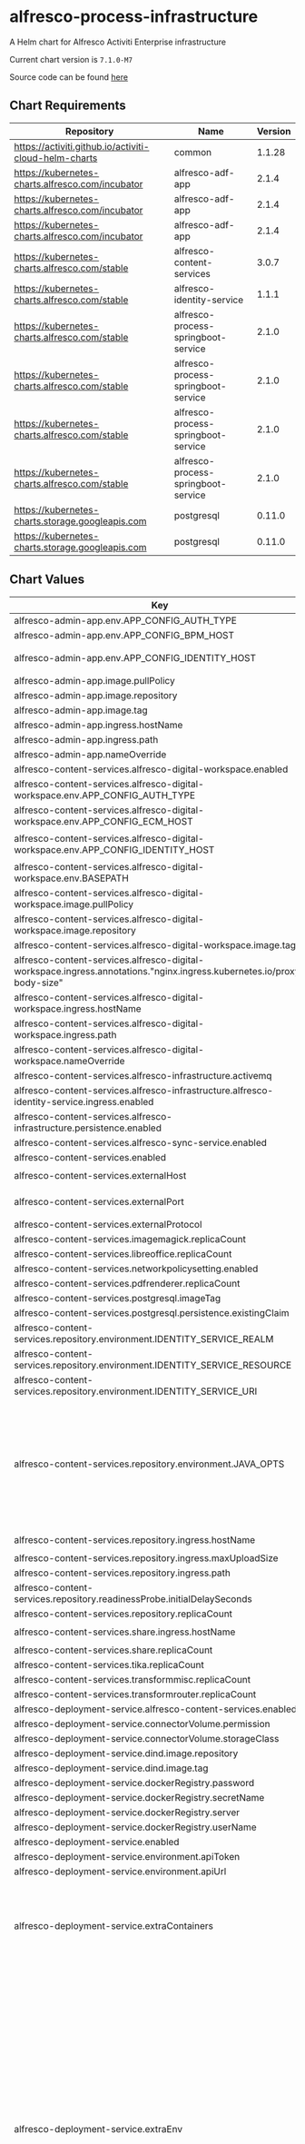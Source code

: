 alfresco-process-infrastructure
===============================
A Helm chart for Alfresco Activiti Enterprise infrastructure

Current chart version is `7.1.0-M7`

Source code can be found [here](https://github.com/Alfresco/alfresco-process-infrastructure)

## Chart Requirements

| Repository | Name | Version |
|------------|------|---------|
| https://activiti.github.io/activiti-cloud-helm-charts | common | 1.1.28 |
| https://kubernetes-charts.alfresco.com/incubator | alfresco-adf-app | 2.1.4 |
| https://kubernetes-charts.alfresco.com/incubator | alfresco-adf-app | 2.1.4 |
| https://kubernetes-charts.alfresco.com/incubator | alfresco-adf-app | 2.1.4 |
| https://kubernetes-charts.alfresco.com/stable | alfresco-content-services | 3.0.7 |
| https://kubernetes-charts.alfresco.com/stable | alfresco-identity-service | 1.1.1 |
| https://kubernetes-charts.alfresco.com/stable | alfresco-process-springboot-service | 2.1.0 |
| https://kubernetes-charts.alfresco.com/stable | alfresco-process-springboot-service | 2.1.0 |
| https://kubernetes-charts.alfresco.com/stable | alfresco-process-springboot-service | 2.1.0 |
| https://kubernetes-charts.alfresco.com/stable | alfresco-process-springboot-service | 2.1.0 |
| https://kubernetes-charts.storage.googleapis.com | postgresql | 0.11.0 |
| https://kubernetes-charts.storage.googleapis.com | postgresql | 0.11.0 |

## Chart Values

| Key | Type | Default | Description |
|-----|------|---------|-------------|
| alfresco-admin-app.env.APP_CONFIG_AUTH_TYPE | string | `"OAUTH"` |  |
| alfresco-admin-app.env.APP_CONFIG_BPM_HOST | string | `"{{ include \"common.gateway-url\" . }}"` |  |
| alfresco-admin-app.env.APP_CONFIG_IDENTITY_HOST | string | `"{{ include \"common.keycloak-url\" . }}/admin/realms/{{ include \"common.keycloak-realm\" . }}"` |  |
| alfresco-admin-app.image.pullPolicy | string | `"IfNotPresent"` |  |
| alfresco-admin-app.image.repository | string | `"quay.io/alfresco/alfresco-admin-app"` |  |
| alfresco-admin-app.image.tag | string | `"7.1.0.M6"` |  |
| alfresco-admin-app.ingress.hostName | string | `nil` |  |
| alfresco-admin-app.ingress.path | string | `"/admin"` |  |
| alfresco-admin-app.nameOverride | string | `"alfresco-admin-app"` |  |
| alfresco-content-services.alfresco-digital-workspace.enabled | bool | `false` |  |
| alfresco-content-services.alfresco-digital-workspace.env.APP_CONFIG_AUTH_TYPE | string | `"OAUTH"` |  |
| alfresco-content-services.alfresco-digital-workspace.env.APP_CONFIG_ECM_HOST | string | `"{{ include \"alfresco-process-infrastructure.acs-url\" . }}"` |  |
| alfresco-content-services.alfresco-digital-workspace.env.APP_CONFIG_IDENTITY_HOST | string | `"{{ include \"common.keycloak-url\" . }}/admin/realms/{{ include \"common.keycloak-realm\" . }}"` |  |
| alfresco-content-services.alfresco-digital-workspace.env.BASEPATH | string | `"{{ .Values.ingress.path }}/"` |  |
| alfresco-content-services.alfresco-digital-workspace.image.pullPolicy | string | `"IfNotPresent"` |  |
| alfresco-content-services.alfresco-digital-workspace.image.repository | string | `"quay.io/alfresco/alfresco-digital-workspace"` |  |
| alfresco-content-services.alfresco-digital-workspace.image.tag | string | `"1.3.0"` |  |
| alfresco-content-services.alfresco-digital-workspace.ingress.annotations."nginx.ingress.kubernetes.io/proxy-body-size" | string | `"500m"` |  |
| alfresco-content-services.alfresco-digital-workspace.ingress.hostName | string | `"{{ include \"alfresco-process-infrastructure.acs-host\" . }}"` |  |
| alfresco-content-services.alfresco-digital-workspace.ingress.path | string | `"/workspace"` |  |
| alfresco-content-services.alfresco-digital-workspace.nameOverride | string | `"alfresco-digital-workspace"` |  |
| alfresco-content-services.alfresco-infrastructure.activemq | string | `nil` |  |
| alfresco-content-services.alfresco-infrastructure.alfresco-identity-service.ingress.enabled | bool | `true` |  |
| alfresco-content-services.alfresco-infrastructure.persistence.enabled | bool | `false` |  |
| alfresco-content-services.alfresco-sync-service.enabled | bool | `false` |  |
| alfresco-content-services.enabled | bool | `false` |  |
| alfresco-content-services.externalHost | string | `"{{ template \"alfresco-process-infrastructure.acs-host\" . }}"` |  |
| alfresco-content-services.externalPort | string | `"{{ if eq \"true\" (toString .Values.global.gateway.http) }}80{{ else }}443{{ end }}"` |  |
| alfresco-content-services.externalProtocol | string | `"{{ template \"common.gateway-proto\" . }}"` |  |
| alfresco-content-services.imagemagick.replicaCount | int | `1` |  |
| alfresco-content-services.libreoffice.replicaCount | int | `1` |  |
| alfresco-content-services.networkpolicysetting.enabled | bool | `false` |  |
| alfresco-content-services.pdfrenderer.replicaCount | int | `1` |  |
| alfresco-content-services.postgresql.imageTag | string | `"11.3"` |  |
| alfresco-content-services.postgresql.persistence.existingClaim | string | `nil` |  |
| alfresco-content-services.repository.environment.IDENTITY_SERVICE_REALM | string | `"alfresco"` |  |
| alfresco-content-services.repository.environment.IDENTITY_SERVICE_RESOURCE | string | `"activiti"` |  |
| alfresco-content-services.repository.environment.IDENTITY_SERVICE_URI | string | `"{{ template \"alfresco-process-infrastructure.keycloak-url\" . }}"` |  |
| alfresco-content-services.repository.environment.JAVA_OPTS | string | `" -Dsolr.base.url=/solr -Dsolr.secureComms=none -Dindex.subsystem.name=solr6 -Dalfresco.cluster.enabled=true -Ddeployment.method=HELM_CHART -Xms1800M -Xmx1800M -Dauthentication.chain=identity-service1:identity-service,alfrescoNtlm1:alfrescoNtlm -Didentity-service.enable-basic-auth=true -Didentity-service.authentication.validation.failure.silent=false -Didentity-service.auth-server-url=\"$IDENTITY_SERVICE_URI\" -Didentity-service.realm=\"$IDENTITY_SERVICE_REALM\" -Didentity-service.resource=\"$IDENTITY_SERVICE_RESOURCE\" -Dlocal.transform.service.enabled=false -Dtransform.service.enabled=false "` |  |
| alfresco-content-services.repository.ingress.hostName | string | `"{{ template \"alfresco-process-infrastructure.acs-host\" . }}"` |  |
| alfresco-content-services.repository.ingress.maxUploadSize | string | `"500m"` |  |
| alfresco-content-services.repository.ingress.path | string | `"/alfresco"` |  |
| alfresco-content-services.repository.readinessProbe.initialDelaySeconds | int | `140` |  |
| alfresco-content-services.repository.replicaCount | int | `1` |  |
| alfresco-content-services.share.ingress.hostName | string | `"{{ template \"alfresco-process-infrastructure.acs-host\" . }}"` |  |
| alfresco-content-services.share.replicaCount | int | `1` |  |
| alfresco-content-services.tika.replicaCount | int | `1` |  |
| alfresco-content-services.transformmisc.replicaCount | int | `1` |  |
| alfresco-content-services.transformrouter.replicaCount | int | `1` |  |
| alfresco-deployment-service.alfresco-content-services.enabled | bool | `false` |  |
| alfresco-deployment-service.connectorVolume.permission | string | `""` |  |
| alfresco-deployment-service.connectorVolume.storageClass | string | `""` |  |
| alfresco-deployment-service.dind.image.repository | string | `"docker"` |  |
| alfresco-deployment-service.dind.image.tag | string | `"18.06.1-dind"` |  |
| alfresco-deployment-service.dockerRegistry.password | string | `""` |  |
| alfresco-deployment-service.dockerRegistry.secretName | string | `"aps2-registry-secret"` |  |
| alfresco-deployment-service.dockerRegistry.server | string | `""` |  |
| alfresco-deployment-service.dockerRegistry.userName | string | `""` |  |
| alfresco-deployment-service.enabled | bool | `true` |  |
| alfresco-deployment-service.environment.apiToken | string | `""` |  |
| alfresco-deployment-service.environment.apiUrl | string | `""` |  |
| alfresco-deployment-service.extraContainers | string | `"- name: dind\n  image: \"{{ .Values.dind.image.repository }}:{{ .Values.dind.image.tag }}\"\n  imagePullPolicy: IfNotPresent\n  securityContext:\n    privileged: true\n  tty: true\n  env:\n  - name: DOCKER_HOST\n    value: tcp://localhost:2375\n  resources:\n    requests:\n      cpu: 1\n      memory: 1024Mi\n    limits:\n      cpu: 2\n      memory: 2048Mi\n  volumeMounts:\n  - mountPath: /var/lib/docker\n    name: docker-daemon\n"` |  |
| alfresco-deployment-service.extraEnv | string | `"- name: DOCKER_HOST\n  value: tcp://localhost:2375\n- name: SERVER_PORT\n  value: \"8080\"\n- name: SERVER_SERVLET_CONTEXTPATH\n  value: \"{{ .Values.ingress.path }}\"\n- name: SERVER_USEFORWARDHEADERS\n  value: \"true\"\n- name: SERVER_TOMCAT_INTERNALPROXIES\n  value: \".*\"\n- name: MANAGEMENT_ENDPOINTS_WEB_EXPOSURE_INCLUDE\n  value: \"*\"\n- name: KEYCLOAK_AUTH_SERVER_URL\n  value: '{{ include \"common.keycloak-url\" . }}'\n- name: DOCKER_REGISTRY_SERVER\n  value: \"{{ .Values.dockerRegistry.server }}\"\n- name: DOCKER_REGISTRY_USERNAME\n  value: \"{{ .Values.dockerRegistry.userName }}\"\n- name: DOCKER_REGISTRY_PASSWORD\n  value: '{{ .Values.dockerRegistry.password }}'\n- name: DOCKER_REGISTRY_SECRET_NAME\n  value: \"{{ .Values.dockerRegistry.secretName }}\"\n- name: DOCKER_REGISTRY_IMAGE_TAG\n  value: \"7.1.0.M6\"\n- name: CONTENT_SERVICE_BASE_URL\n  value: '{{ template \"alfresco-process-infrastructure.acs-url\" . }}'\n- name: CONTENT_SERVICE_ENABLED\n  value: '{{ index .Values \"alfresco-content-services\" \"enabled\" }}'\n- name: MODELING_URL\n  value: '{{ include \"common.gateway-url\" . }}/modeling-service'\n- name: ENVIRONMENT_HOST_URL\n  value: '{{ include \"common.gateway-url\" . }}'\n- name: ENVIRONMENT_API_URL\n  value: \"{{ .Values.environment.apiUrl }}\"\n- name: ENVIRONMENT_API_TOKEN\n  value: \"{{ .Values.environment.apiToken }}\"\n- name: CONNECTOR_VOLUME_STORAGE_CLASS\n  value: \"{{ .Values.connectorVolume.storageClass }}\"\n- name: CONNECTOR_VOLUME_PERMISSION\n  value: \"{{ .Values.connectorVolume.permission }}\"\n"` |  |
| alfresco-deployment-service.extraInit.image.repository | string | `"bitnami/minideb-extras"` |  |
| alfresco-deployment-service.extraInit.image.tag | string | `"stretch"` |  |
| alfresco-deployment-service.extraInitContainers | string | `"{{- if index .Values \"alfresco-content-services\" \"enabled\" -}}\n- name: wait-for-acs\n  image: \"{{ .Values.init.image.repository }}:{{ .Values.init.image.tag }}\"\n  imagePullPolicy: IfNotPresent\n  command:\n    - sh\n    - -c\n    - |\n      until printf \".\" \u0026\u0026 nc -z -w 2 {{ .Release.Name }}-alfresco-cs-repository 80; do\n          sleep 2;\n      done;\n\n      echo 'ACS OK ✓'\n- name: init-acs\n  image: \"{{ .Values.extraInit.image.repository }}:{{ .Values.extraInit.image.tag }}\"\n  command: [\"/bin/bash\"]\n  args:\n    - -c\n    - /tmp/init/setup_acs.sh\n  env:\n    - name: \"GATEWAY_URL\"\n      value: {{ template \"alfresco-process-infrastructure.acs-url\" . }}\n  volumeMounts:\n    - name: config\n      mountPath: /tmp/init\n{{- end -}}\n"` |  |
| alfresco-deployment-service.extraVolumeMounts | string | `"- name: license\n  mountPath: \"/root/.activiti/enterprise-license/\"\n  readOnly: true\n"` |  |
| alfresco-deployment-service.extraVolumes | string | `"- name: config\n  configMap:\n    name: {{ .Release.Name }}-deployment-config\n    defaultMode: 0744\n- name: docker-daemon\n  emptyDir: {}\n- name: license\n  secret:\n    secretName: licenseaps\n"` |  |
| alfresco-deployment-service.image.pullPolicy | string | `"Always"` |  |
| alfresco-deployment-service.image.repository | string | `"quay.io/alfresco/alfresco-deployment-service"` |  |
| alfresco-deployment-service.image.tag | string | `"7.1.0.M6"` |  |
| alfresco-deployment-service.ingress.enabled | bool | `true` |  |
| alfresco-deployment-service.ingress.path | string | `"/deployment-service"` |  |
| alfresco-deployment-service.postgres.enabled | bool | `true` |  |
| alfresco-deployment-service.postgres.name | string | `"postgresql-ads"` |  |
| alfresco-deployment-service.postgres.password | string | `"alfresco"` |  |
| alfresco-deployment-service.postgres.username | string | `"alfresco"` |  |
| alfresco-deployment-service.probePath | string | `"{{ .Values.ingress.path }}/actuator/health"` |  |
| alfresco-deployment-service.rabbitmq.enabled | bool | `false` |  |
| alfresco-deployment-service.rbac.create | bool | `false` |  |
| alfresco-deployment-service.serviceAccount.create | bool | `false` |  |
| alfresco-digital-workspace.enabled | bool | `false` |  |
| alfresco-digital-workspace.env.APP_CONFIG_AUTH_TYPE | string | `"OAUTH"` |  |
| alfresco-digital-workspace.env.APP_CONFIG_ECM_HOST | string | `"{{ include \"alfresco-process-infrastructure.acs-url\" . }}"` |  |
| alfresco-digital-workspace.env.APP_CONFIG_IDENTITY_HOST | string | `"{{ include \"common.keycloak-url\" . }}/admin/realms/{{ include \"common.keycloak-realm\" . }}"` |  |
| alfresco-digital-workspace.env.BASEPATH | string | `"{{ .Values.ingress.path }}/"` |  |
| alfresco-digital-workspace.image.pullPolicy | string | `"IfNotPresent"` |  |
| alfresco-digital-workspace.image.repository | string | `"quay.io/alfresco/alfresco-digital-workspace"` |  |
| alfresco-digital-workspace.image.tag | string | `"1.3.0"` |  |
| alfresco-digital-workspace.ingress.annotations."nginx.ingress.kubernetes.io/proxy-body-size" | string | `"500m"` |  |
| alfresco-digital-workspace.ingress.hostName | string | `"{{ include \"alfresco-process-infrastructure.acs-host\" . }}"` |  |
| alfresco-digital-workspace.ingress.path | string | `"/workspace"` |  |
| alfresco-digital-workspace.nameOverride | string | `"alfresco-digital-workspace"` |  |
| alfresco-dmn-simulation-service.extraEnv | string | `"- name: SERVER_PORT\n  value: \"8080\"\n- name: SERVER_SERVLET_CONTEXTPATH\n  value: \"{{ .Values.ingress.path }}\"\n- name: SERVER_USEFORWARDHEADERS\n  value: \"true\"\n- name: SERVER_TOMCAT_INTERNALPROXIES\n  value: \".*\"\n- name: MANAGEMENT_ENDPOINTS_WEB_EXPOSURE_INCLUDE\n  value: \"*\"\n"` |  |
| alfresco-dmn-simulation-service.extraVolumeMounts | string | `"- name: license\n  mountPath: \"/root/.activiti/enterprise-license/\"\n  readOnly: true\n"` |  |
| alfresco-dmn-simulation-service.extraVolumes | string | `"- name: license\n  secret:\n    secretName: licenseaps\n"` |  |
| alfresco-dmn-simulation-service.image.pullPolicy | string | `"IfNotPresent"` |  |
| alfresco-dmn-simulation-service.image.repository | string | `"quay.io/alfresco/alfresco-dmn-simulation-service"` |  |
| alfresco-dmn-simulation-service.image.tag | string | `"7.1.0.M6"` |  |
| alfresco-dmn-simulation-service.ingress.enabled | bool | `true` |  |
| alfresco-dmn-simulation-service.ingress.path | string | `"/dmn-service"` |  |
| alfresco-dmn-simulation-service.nameOverride | string | `"alfresco-dmn-simulation-service"` |  |
| alfresco-dmn-simulation-service.probePath | string | `"{{ .Values.ingress.path }}/actuator/health"` |  |
| alfresco-dmn-simulation-service.rbac.create | bool | `false` |  |
| alfresco-dmn-simulation-service.serviceAccount.create | bool | `false` |  |
| alfresco-identity-service.enabled | bool | `true` |  |
| alfresco-identity-service.ingress.annotations."nginx.ingress.kubernetes.io/enable-cors" | string | `"false"` |  |
| alfresco-identity-service.ingress.common.enabled | bool | `true` |  |
| alfresco-identity-service.ingress.enabled | bool | `false` |  |
| alfresco-identity-service.keycloak.ingress.enabled | bool | `false` |  |
| alfresco-identity-service.keycloak.keycloak.extraArgs | string | `"-Dkeycloak.import=/realm/alfresco-aps-realm.json"` |  |
| alfresco-identity-service.keycloak.keycloak.extraEnv | string | `"- name: PROXY_ADDRESS_FORWARDING\n  value: \"true\"\n"` |  |
| alfresco-identity-service.keycloak.keycloak.service.port | int | `80` |  |
| alfresco-identity-service.keycloak.postgresql.imageTag | string | `"11.3"` |  |
| alfresco-identity-service.keycloak.postgresql.persistence.existingClaim | string | `nil` |  |
| alfresco-identity-service.realm.alfresco.client.redirectUris[0] | string | `"*"` |  |
| alfresco-identity-service.realm.alfresco.client.webOrigins[0] | string | `"*"` |  |
| alfresco-infrastructure.nginx-ingress.enabled | bool | `false` |  |
| alfresco-modeling-app.env.APP_CONFIG_AUTH_TYPE | string | `"OAUTH"` |  |
| alfresco-modeling-app.env.APP_CONFIG_BPM_HOST | string | `"{{ include \"common.gateway-url\" . }}"` |  |
| alfresco-modeling-app.env.APP_CONFIG_ECM_HOST | string | `"{{ include \"common.gateway-url\" . }}"` |  |
| alfresco-modeling-app.env.APP_CONFIG_IDENTITY_HOST | string | `"{{ include \"common.keycloak-url\" . }}/admin/realms/{{ include \"common.keycloak-realm\" . }}"` |  |
| alfresco-modeling-app.env.APP_CONFIG_OAUTH2_SILENT_LOGIN | string | `"true"` |  |
| alfresco-modeling-app.image.pullPolicy | string | `"IfNotPresent"` |  |
| alfresco-modeling-app.image.repository | string | `"quay.io/alfresco/alfresco-modeling-app"` |  |
| alfresco-modeling-app.image.tag | string | `"7.1.0.M6"` |  |
| alfresco-modeling-app.ingress.path | string | `"/modeling"` |  |
| alfresco-modeling-app.nameOverride | string | `"alfresco-modeling-app"` |  |
| alfresco-modeling-service.extraEnv | string | `"- name: SERVER_PORT\n  value: \"8080\"\n- name: SERVER_SERVLET_CONTEXTPATH\n  value: \"{{ .Values.ingress.path }}\"\n- name: SERVER_USEFORWARDHEADERS\n  value: \"true\"\n- name: SERVER_TOMCAT_INTERNALPROXIES\n  value: \".*\"\n- name: MANAGEMENT_ENDPOINTS_WEB_EXPOSURE_INCLUDE\n  value: \"*\"\n"` |  |
| alfresco-modeling-service.extraVolumeMounts | string | `"- name: license\n  mountPath: \"/root/.activiti/enterprise-license/\"\n  readOnly: true\n"` |  |
| alfresco-modeling-service.extraVolumes | string | `"- name: license\n  secret:\n    secretName: licenseaps\n"` |  |
| alfresco-modeling-service.image.pullPolicy | string | `"Always"` |  |
| alfresco-modeling-service.image.repository | string | `"quay.io/alfresco/alfresco-modeling-service"` |  |
| alfresco-modeling-service.image.tag | string | `"7.1.0.M6"` |  |
| alfresco-modeling-service.ingress.enabled | bool | `true` |  |
| alfresco-modeling-service.ingress.path | string | `"/modeling-service"` |  |
| alfresco-modeling-service.nameOverride | string | `"alfresco-modeling-service"` |  |
| alfresco-modeling-service.postgres.enabled | bool | `true` |  |
| alfresco-modeling-service.postgres.name | string | `"postgresql-ams"` |  |
| alfresco-modeling-service.postgres.password | string | `"alfresco"` |  |
| alfresco-modeling-service.postgres.username | string | `"alfresco"` |  |
| alfresco-modeling-service.probePath | string | `"{{ .Values.ingress.path }}/actuator/health"` |  |
| alfresco-modeling-service.rbac.create | bool | `false` |  |
| alfresco-modeling-service.serviceAccount.create | bool | `false` |  |
| alfresco-script-model-runtime.content.client.id | string | `""` |  |
| alfresco-script-model-runtime.content.client.secret | string | `""` |  |
| alfresco-script-model-runtime.content.service.path | string | `"alfresco"` |  |
| alfresco-script-model-runtime.extraEnv | string | `"- name: SERVER_PORT\n  value: \"8080\"\n- name: SERVER_SERVLET_CONTEXTPATH\n  value: \"{{ .Values.ingress.path }}\"\n- name: SERVER_USEFORWARDHEADERS\n  value: \"true\"\n- name: SERVER_TOMCAT_INTERNALPROXIES\n  value: \".*\"\n- name: MANAGEMENT_ENDPOINTS_WEB_EXPOSURE_INCLUDE\n  value: \"*\"\n- name: ACT_KEYCLOAK_URL\n  value: '{{ include \"common.keycloak-url\" . }}'\n- name: CONTENT_CLIENT_ID\n  value: \"{{ .Values.content.client.id }}\"\n- name: CONTENT_CLIENT_SECRET\n  value: \"{{ .Values.content.client.secret }}\"\n- name: CONTENT_SERVICE_URL\n  value: '{{ template \"alfresco-process-infrastructure.acs-url\" . }}'\n- name: CONTENT_SERVICE_PATH\n  value: \"{{ .Values.content.service.path }}\"\n"` |  |
| alfresco-script-model-runtime.extraVolumeMounts | string | `"- name: license\n  mountPath: \"/root/.activiti/enterprise-license/\"\n  readOnly: true\n"` |  |
| alfresco-script-model-runtime.extraVolumes | string | `"- name: license\n  secret:\n    secretName: licenseaps\n"` |  |
| alfresco-script-model-runtime.image.pullPolicy | string | `"IfNotPresent"` |  |
| alfresco-script-model-runtime.image.repository | string | `"quay.io/alfresco/alfresco-script-model-runtime"` |  |
| alfresco-script-model-runtime.image.tag | string | `"7.1.0.M6"` |  |
| alfresco-script-model-runtime.ingress.enabled | bool | `true` |  |
| alfresco-script-model-runtime.ingress.path | string | `"/script-service"` |  |
| alfresco-script-model-runtime.nameOverride | string | `"alfresco-script-model-runtime"` |  |
| alfresco-script-model-runtime.probePath | string | `"{{ .Values.ingress.path }}/actuator/health"` |  |
| alfresco-script-model-runtime.rbac.create | bool | `false` |  |
| alfresco-script-model-runtime.serviceAccount.create | bool | `false` |  |
| alfresco-sync-service.enabled | bool | `false` |  |
| global.acs.host | string | `"{{ template \"common.gateway-host\" . }}"` |  |
| global.alfrescoRegistryPullSecrets | string | `"quay-registry-secret"` |  |
| global.gateway.annotations | object | `{}` |  |
| global.gateway.domain | string | `"REPLACEME"` |  |
| global.gateway.host | string | `"gateway.{{ template \"common.gateway-domain\" . }}"` |  |
| global.gateway.http | string | `"false"` |  |
| global.gateway.tlsacme | string | `"false"` |  |
| global.keycloak.host | string | `"identity.{{ template \"common.gateway-domain\" . }}"` |  |
| global.keycloak.realm | string | `"alfresco"` |  |
| global.keycloak.resource | string | `"activiti"` |  |
| global.keycloak.url | string | `""` |  |
| global.registryPullSecrets[0] | string | `"quay-registry-secret"` |  |
| persistence.accessModes[0] | string | `"ReadWriteOnce"` |  |
| persistence.baseSize | string | `"100Gi"` |  |
| persistence.enabled | bool | `true` |  |
| postgresql-ads.imageTag | string | `"11.3"` |  |
| postgresql-ads.postgresConfig.log_min_messages | string | `"LOG"` |  |
| postgresql-ads.postgresConfig.max_connections | int | `300` |  |
| postgresql-ads.postgresPassword | string | `"alfresco"` |  |
| postgresql-ads.postgresUser | string | `"alfresco"` |  |
| postgresql-ads.resources.limits.memory | string | `"1500Mi"` |  |
| postgresql-ads.resources.requests.memory | string | `"1500Mi"` |  |
| postgresql-ams.imageTag | string | `"11.3"` |  |
| postgresql-ams.postgresConfig.log_min_messages | string | `"LOG"` |  |
| postgresql-ams.postgresConfig.max_connections | int | `300` |  |
| postgresql-ams.postgresPassword | string | `"alfresco"` |  |
| postgresql-ams.postgresUser | string | `"alfresco"` |  |
| postgresql-ams.resources.limits.memory | string | `"1500Mi"` |  |
| postgresql-ams.resources.requests.memory | string | `"1500Mi"` |  |
